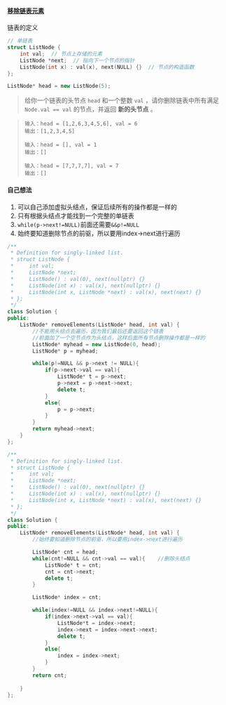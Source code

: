 #### [移除链表元素](https://leetcode.cn/problems/remove-linked-list-elements/)

链表的定义

```c++
// 单链表
struct ListNode {
    int val;  // 节点上存储的元素
    ListNode *next;  // 指向下一个节点的指针
    ListNode(int x) : val(x), next(NULL) {}  // 节点的构造函数
};

ListNode* head = new ListNode(5);
```

> 给你一个链表的头节点 `head` 和一个整数 `val` ，请你删除链表中所有满足 `Node.val == val` 的节点，并返回 **新的头节点** 。

> ```
> 输入：head = [1,2,6,3,4,5,6], val = 6
> 输出：[1,2,3,4,5]
> ```
>
> ```
> 输入：head = [], val = 1
> 输出：[]
> ```
>
> ```
> 输入：head = [7,7,7,7], val = 7
> 输出：[]
> ```



#### 自己想法

1. 可以自己添加虚拟头结点，保证后续所有的操作都是一样的
2. 只有根据头结点才能找到一个完整的单链表
3. `while(p->next!=NULL)`前面还需要`&&p!=NULL`
4. 始终要知道删除节点的前驱，所以要用index->next进行遍历

```c++
/**
 * Definition for singly-linked list.
 * struct ListNode {
 *     int val;
 *     ListNode *next;
 *     ListNode() : val(0), next(nullptr) {}
 *     ListNode(int x) : val(x), next(nullptr) {}
 *     ListNode(int x, ListNode *next) : val(x), next(next) {}
 * };
 */
class Solution {
public:
    ListNode* removeElements(ListNode* head, int val) {
        //不能用头结点去遍历，因为我们最后还要返回这个链表
        //前面加了一个空节点作为头结点，这样后面所有节点删除操作都是一样的
        ListNode* myhead = new ListNode(0, head);
        ListNode* p = myhead;

        while(p!=NULL && p->next != NULL){
            if(p->next->val == val){
                ListNode* t = p->next;
                p->next = p->next->next;
                delete t;
            }
            else{
                p = p->next;
            }
        }
        return myhead->next;
    }
};
```



```c++
/**
 * Definition for singly-linked list.
 * struct ListNode {
 *     int val;
 *     ListNode *next;
 *     ListNode() : val(0), next(nullptr) {}
 *     ListNode(int x) : val(x), next(nullptr) {}
 *     ListNode(int x, ListNode *next) : val(x), next(next) {}
 * };
 */
class Solution {
public:
    ListNode* removeElements(ListNode* head, int val) {
        //始终要知道删除节点的前驱，所以要用index->next进行遍历

        ListNode* cnt = head;
        while(cnt!=NULL && cnt->val == val){    //删除头结点
            ListNode* t = cnt;
            cnt = cnt->next;
            delete t;
        }

        ListNode* index = cnt;

        while(index!=NULL && index->next!=NULL){
            if(index->next->val == val){
                ListNode*t = index->next;
                index->next = index->next->next;
                delete t;
            }
            else{
                index = index->next;
            }
        }
        return cnt;
        
    }
};
```

